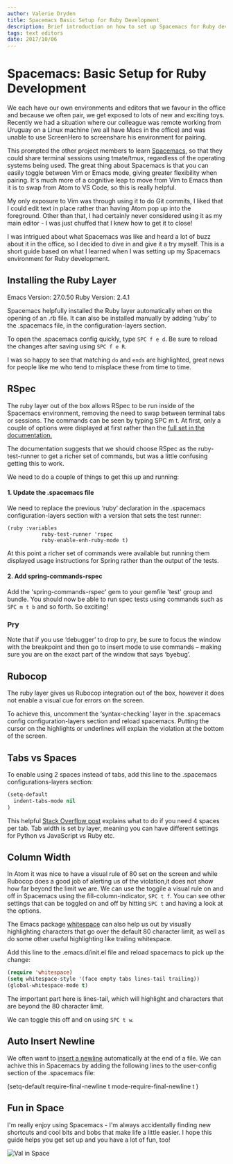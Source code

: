 ```yaml
---
author: Valerie Dryden
title: Spacemacs Basic Setup for Ruby Development
description: Brief introduction on how to set up Spacemacs for Ruby development, including RSpec and Rubocop.
tags: text editors
date: 2017/10/06
---
```


# Spacemacs: Basic Setup for Ruby Development

We each have our own environments and editors that we favour in the office and because we often pair, we get exposed to lots of new and exciting toys. Recently we had a situation where our colleague was remote working from Uruguay on a Linux machine (we all have Macs in the office) and was unable to use ScreenHero to screenshare his environment for pairing.

This prompted the other project members to learn [Spacemacs](http://spacemacs.org/), so that they could share terminal sessions using tmate/tmux, regardless of the operating systems being used. The great thing about Spacemacs is that you can easily toggle between Vim or Emacs mode, giving greater flexibility when pairing. It's much more of a cognitive leap to move from Vim to Emacs than it is to swap from Atom to VS Code, so this is really helpful.

My only exposure to Vim was through using it to do Git commits, I liked that I could edit text in place rather than having Atom pop up into the foreground. Other than that, I had certainly never considered using it as my main editor - I was just chuffed that I knew how to get it to close!

I was intrigued about what Spacemacs was like and heard a lot of buzz about it in the office, so I decided to dive in and give it a try myself. This is a short guide based on what I learned when I was setting up my Spacemacs environment for Ruby development.

## Installing the Ruby Layer

Emacs Version: 27.0.50
Ruby Version: 2.4.1

Spacemacs helpfully installed the Ruby layer automatically when on the opening of an .rb file. It can also be installed manually by adding ‘ruby’ to the .spacemacs file, in the configuration-layers section.

To open the .spacemacs config quickly, type `SPC f e d`. Be sure to reload the changes after saving using `SPC f e R`.

I was so happy to see that matching `do` and `ends` are highlighted, great news for people like me who tend to misplace these from time to time.

## RSpec

The ruby layer out of the box allows RSpec to be run inside of the Spacemacs environment, removing the need to swap between terminal tabs or sessions. The commands can be seen by typing SPC m t. At first, only a couple of options were displayed at first rather than the [full set in the documentation.](https://github.com/syl20bnr/spacemacs/tree/master/layers/%2Blang/ruby#rspec-mode)

The documentation suggests that we should choose RSpec as the ruby-test-runner to get a richer set of commands, but was a little confusing getting this to work.

We need to do a couple of things to get this up and running:

#### 1. Update the .spacemacs file

We need to replace the previous ‘ruby’ declaration in the .spacemacs  configuration-layers section with a version that sets the test runner:

```
(ruby :variables
           ruby-test-runner 'rspec
           ruby-enable-enh-ruby-mode t)
```

At this point a richer set of commands were available but running them displayed usage instructions for Spring rather than the output of the tests.

#### 2. Add spring-commands-rspec

Add the 'spring-commands-rspec' gem to your gemfile 'test' group and bundle. You should now be able to run spec tests using commands such as `SPC m t b` and so forth. So exciting!

### Pry

Note that if you use ‘debugger’ to drop to pry, be sure to focus the window with the breakpoint and then go to insert mode to use commands – making sure you are on the exact part of the window that says ‘byebug’.

## Rubocop

The ruby layer gives us Rubocop integration out of the box, however it does not enable a visual cue for errors on the screen.

To achieve this, uncomment the ‘syntax-checking’ layer in the .spacemacs config configuration-layers section and reload spacemacs. Putting the cursor on the highlights or underlines will explain the violation at the bottom of the screen.

## Tabs vs Spaces

To enable using 2 spaces instead of tabs, add this line to the .spacemacs configurations-layers section:

```lisp
(setq-default
  indent-tabs-mode nil
)
```
This helpful [Stack Overflow post](https://stackoverflow.com/questions/2111041/change-emacs-ruby-mode-indent-to-4-spaces) explains what to do if you need 4 spaces per tab. Tab width is set by layer, meaning you can have different settings for Python vs JavaScript vs Ruby etc.

## Column Width

In Atom it was nice to have a visual rule of 80 set on the screen and while Rubocop does a good job of alerting us of the violation,it does not show how far beyond the limit we are. We can use the toggile a visual rule on and off in Spacemacs using the fill-column-indicator, `SPC t f`. You can see other settings that can be toggled on and off by hitting `SPC t` and having a look at the options.

The Emacs package [whitespace](https://www.emacswiki.org/emacs/WhiteSpace) can also help us out by visually highlighting characters that go over the default 80 character limit, as well as do some other useful highlighting like trailing whitespace.

Add this line to the .emacs.d/init.el file and reload spacemacs to pick up the change:

```lisp
(require 'whitespace)
(setq whitespace-style '(face empty tabs lines-tail trailing))
(global-whitespace-mode t)
```

The important part here is lines-tail, which will highlight and characters that are beyond the 80 character limit.

We can toggle this off and on using `SPC t w`.

## Auto Insert Newline

We often want to [insert a newline](https://stackoverflow.com/questions/729692/why-should-text-files-end-with-a-newline) automatically at the end of a file. We can achive this in Spacemacs by adding the following lines to the user-config section of the .spacemacs file:

(setq-default
 require-final-newline t
 mode-require-final-newline t
)

## Fun in Space

I'm really enjoy using Spacemacs - I'm always accidentally finding new shortcuts and cool bits and bobs that make life a little easier. I hope this guide helps you get set up and you have a lot of fun, too!

![Val in Space](/images/posts/val-spacemacs.jpg "Val in Space")
